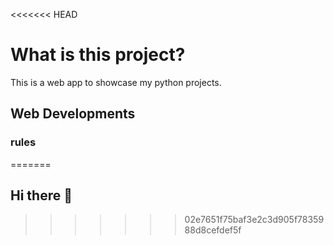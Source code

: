 <<<<<<< HEAD
# What is this project?
This is a web app to showcase my python projects.
## Web Developments  

### rules 
=======
## Hi there 👋

<!--
**DrLeyva/DrLeyva** is a ✨ _special_ ✨ repository because its `README.md` (this file) appears on your GitHub profile.

Here are some ideas to get you started:

- 🔭 I’m currently working on ...
- 🌱 I’m currently learning ...
- 👯 I’m looking to collaborate on ...
- 🤔 I’m looking for help with ...
- 💬 Ask me about ...
- 📫 How to reach me: ...
- 😄 Pronouns: ...
- ⚡ Fun fact: ...
-->
>>>>>>> 02e7651f75baf3e2c3d905f7835988d8cefdef5f

